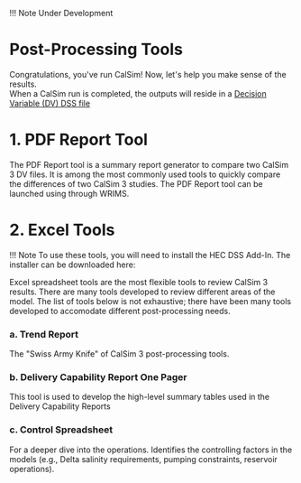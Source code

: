 !!! Note
    Under Development 
# Post-Processing Tools
Congratulations, you've run CalSim! Now, let's help you make sense of the results.  
When a CalSim run is completed, the outputs will reside in a [Decision Variable (DV) DSS file](modelsetup.md#decision-variable-dv-output-files)

# 1. PDF Report Tool
The PDF Report tool is a summary report generator to compare two CalSim 3 DV files. It is among the most commonly used tools to quickly compare the differences of two CalSim 3 studies. The PDF Report tool can be launched using through WRIMS.

# 2. Excel Tools
!!! Note
    To use these tools, you will need to install the HEC DSS Add-In. The installer can be downloaded here: 

Excel spreadsheet tools are the most flexible tools to review CalSim 3 results. There are many tools developed to review different areas of the model. The list of tools below is not exhaustive; there have been many tools developed to accomodate different post-processing needs.

### a. Trend Report
The "Swiss Army Knife" of CalSim 3 post-processing tools.

### b. Delivery Capability Report One Pager
This tool is used to develop the high-level summary tables used in the Delivery Capability Reports

### c. Control Spreadsheet
For a deeper dive into the operations. Identifies the controlling factors in the models (e.g., Delta salinity requirements, pumping constraints, reservoir operations).